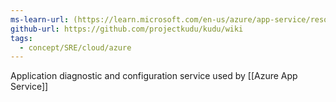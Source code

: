 ```yaml
---
ms-learn-url: (https://learn.microsoft.com/en-us/azure/app-service/resources-kudu)
github-url: https://github.com/projectkudu/kudu/wiki
tags:
  - concept/SRE/cloud/azure 
---
```

Application diagnostic and configuration service used by [[Azure App Service]] 
